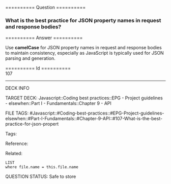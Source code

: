 ========== Question ==========  

### What is the best practice for JSON property names in request and response bodies?  

========== Answer ==========  

Use **camelCase** for JSON property names in request and response bodies to maintain consistency, especially as JavaScript is typically used for JSON parsing and generation.

========== Id ==========  
107

---

DECK INFO

TARGET DECK: Javascript::Coding best practices::EPG - Project guidelines - elsewhen::Part I - Fundamentals::Chapter 9 - API

FILE TAGS: #Javascript::#Coding-best-practices::#EPG-Project-guidelines-elsewhen::#Part-I-Fundamentals::#Chapter-9-API::#107-What-is-the-best-practice-for-json-propert

Tags:

Reference:

Related:

```dataview
LIST
where file.name = this.file.name
```

QUESTION STATUS: Safe to store

